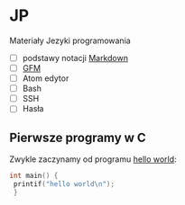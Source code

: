 # JP
Materiały Jezyki programowania
 - [ ] podstawy notacji [Markdown](https://daringfireball.net/projects/markdown/)
 - [ ] [GFM](https://help.github.com/articles/github-flavored-markdown/)
 - [ ] Atom edytor
 - [ ] Bash
 - [ ] SSH 
 - [ ] Hasła

## Pierwsze programy w C

Zwykle zaczynamy od programu [hello world](/):

```c
int main() {
 printif("hello world\n");
 }
